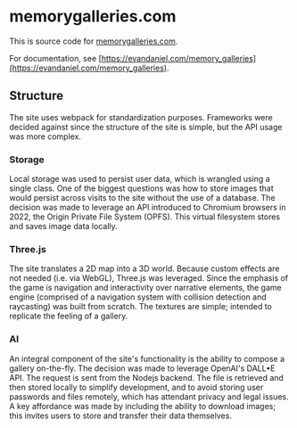 # memorygalleries.com

This is source code for [memorygalleries.com](https://memorygalleries.com).  

For documentation, see [https://evandaniel.com/memory_galleries](https://evandaniel.com/memory_galleries).  

## Structure 

The site uses webpack for standardization purposes.  Frameworks were decided against since the structure of the site is simple, but the API usage was more complex.  

### Storage 

Local storage was used to persist user data, which is wrangled using a single class.  One of the biggest questions was how to store images that would persist across visits to the site without the use of a database.  The decision was made to leverage an API introduced to Chromium browsers in 2022, the Origin Private File System (OPFS).  This virtual filesystem stores and saves image data locally.  

### Three.js

The site translates a 2D map into a 3D world.  Because custom effects are not needed (i.e. via WebGL), Three.js was leveraged.  Since the emphasis of the game is navigation and interactivity over narrative elements, the game engine (comprised of a navigation system with collision detection and raycasting) was built from scratch.  The textures are simple; intended to replicate the feeling of a gallery.  

### AI 

An integral component of the site's functionality is the ability to compose a gallery on-the-fly.  The decision was made to leverage OpenAI's DALL•E API.  The request is sent from the Nodejs backend.  The file is retrieved and then stored locally to simplify development, and to avoid storing user passwords and files remotely, which has attendant privacy and legal issues.  A key affordance was made by including the ability to download images; this invites users to store and transfer their data themselves.  